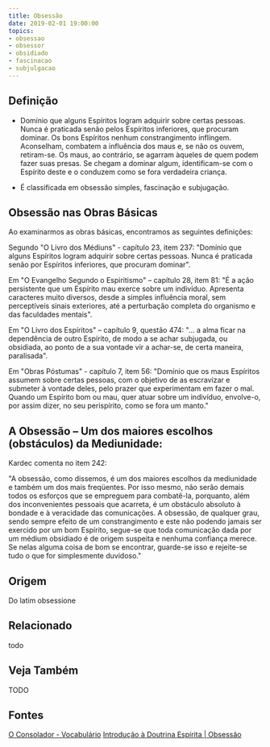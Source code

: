 ```yaml
---
title: Obsessão
date: 2019-02-01 19:00:00
topics:
- obsessao
- obsessor
- obsidiado
- fascinacao
- subjulgacao
---
```


## Definição
* Domínio que alguns Espíritos logram adquirir sobre certas pessoas. Nunca é
praticada senão pelos Espíritos inferiores, que procuram dominar. Os bons
Espíritos nenhum constrangimento inflingem. Aconselham, combatem a influência
dos maus e, se não os ouvem, retiram-se. Os maus, ao contrário, se agarram
àqueles de quem podem fazer suas presas. Se chegam a dominar algum,
identificam-se com o Espírito deste e o conduzem como se fora verdadeira
criança. 

* É classificada em obsessão simples, fascinação e subjugação. 

## Obsessão nas Obras Básicas
Ao examinarmos as obras básicas, encontramos as seguintes definições:

Segundo "O Livro dos Médiuns" - capítulo 23, item 237: "Domínio que alguns
Espíritos logram adquirir sobre certas pessoas. Nunca é praticada senão por
Espíritos inferiores, que procuram dominar".

Em "O Evangelho Segundo o Espiritismo" – capítulo 28, item 81: "É a ação
persistente que um Espírito mau exerce sobre um indivíduo. Apresenta caracteres
muito diversos, desde a simples influência moral, sem perceptíveis sinais
exteriores, até a perturbação completa do organismo e das faculdades mentais".

Em "O Livro dos Espíritos" – capítulo 9, questão 474: "... a alma ficar na
dependência de outro Espírito, de modo a se achar subjugada, ou obsidiada, ao
ponto de a sua vontade vir a achar-se, de certa maneira, paralisada".

Em "Obras Póstumas" - capítulo 7, item 56: "Domínio que os maus Espíritos
assumem sobre certas pessoas, com o objetivo de as escravizar e submeter à
vontade deles, pelo prazer que experimentam em fazer o mal. Quando um Espírito
bom ou mau, quer atuar sobre um indivíduo, envolve-o, por assim dizer, no seu
perispírito, como se fora um manto."


## A Obsessão – Um dos maiores escolhos (obstáculos) da Mediunidade:
Kardec comenta no item 242:

"A obsessão, como dissemos, é um dos maiores escolhos da mediunidade e também um
dos mais freqüentes. Por isso mesmo, não serão demais todos os esforços que se
empreguem para combatê-la, porquanto, além dos inconvenientes pessoais que
acarreta, é um obstáculo absoluto à bondade e à veracidade das comunicações. A
obsessão, de qualquer grau, sendo sempre efeito de um constrangimento e este não
podendo jamais ser exercido por um bom Espírito, segue-se que toda comunicação
dada por um médium obsidiado é de origem suspeita e nenhuma confiança merece. Se
nelas alguma coisa de bom se encontrar, guarde-se isso e rejeite-se tudo o que
for simplesmente duvidoso."

## Origem
Do latim obsessione

## Relacionado
todo

## Veja Também
TODO

## Fontes
[O Consolador - Vocabulário](http://www.oconsolador.com.br/linkfixo/vocabulario/principal.html)
[Introdução à Doutrina Espírita | Obsessão](https://introducaodoutrinaespirita.blogspot.com/2009/01/obsesso.html)
